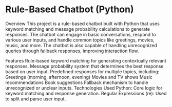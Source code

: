 # Rule-Based Chatbot (Python)


Overview
This project is a rule-based chatbot built with Python that uses keyword matching and message probability calculations to generate responses. The chatbot can engage in basic conversations, respond to various user inputs, and handle common topics like greetings, movies, music, and more. The chatbot is also capable of handling unrecognized queries through fallback responses, improving interaction flow.

Features
Rule-based keyword matching for generating contextually relevant responses.
Message probability system that determines the best response based on user input.
Predefined responses for multiple topics, including:
Greetings (morning, afternoon, evening)
Movies and TV shows
Music recommendations
Book suggestions
Fallback mechanism to handle unrecognized or unclear inputs.
Technologies Used
Python: Core logic for keyword matching and response generation.
Regular Expressions (re): Used to split and parse user input.
